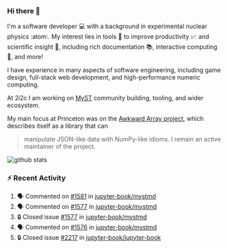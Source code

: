 ### Hi there 👋 

I'm a software developer 💻 with a background in experimental nuclear physics :atom:. My interest lies in tools :wrench: to improve productivity :chart_with_upwards_trend: and scientific insight :telescope:, including rich documentation 📚, interactive computing 🧮, and more! 

I have experience in many aspects of software engineering, including game design, full-stack web development, and high-performance numeric computing. 

At 2i2c I am working on [MyST](https://github.com/jupyter-book/mystmd) community building, tooling, and wider ecosystem. 

My main focus at Princeton was on the [Awkward Array project](awkward-array.org/), which describes itself as a library that can 
> manipulate JSON-like data with NumPy-like idioms. I remain an active maintainer of the project. 

![github stats](https://github-readme-stats.vercel.app/api?username=agoose77&show_icons=true&hide_rank=true&hide_title=true&bg_color=30,e76445,904e95&text_color=efe3ec&icon_color=efe3ec)
<!--
**agoose77/agoose77** is a ✨ _special_ ✨ repository because its `README.md` (this file) appears on your GitHub profile.

Here are some ideas to get you started:

- 🔭 I’m currently working on ...
- 🌱 I’m currently learning ...
- 👯 I’m looking to collaborate on ...
- 🤔 I’m looking for help with ...
- 💬 Ask me about ...
- 📫 How to reach me: ...
- 😄 Pronouns: ...
- ⚡ Fun fact: ...
-->

### :zap: Recent Activity

<!--START_SECTION:activity-->
1. 🗣 Commented on [#1581](https://github.com/jupyter-book/mystmd/issues/1581#issuecomment-2410432654) in [jupyter-book/mystmd](https://github.com/jupyter-book/mystmd)
2. 🗣 Commented on [#1577](https://github.com/jupyter-book/mystmd/issues/1577#issuecomment-2408469462) in [jupyter-book/mystmd](https://github.com/jupyter-book/mystmd)
3. 🔒 Closed issue [#1577](https://github.com/jupyter-book/mystmd/issues/1577) in [jupyter-book/mystmd](https://github.com/jupyter-book/mystmd)
4. 🗣 Commented on [#1576](https://github.com/jupyter-book/mystmd/pull/1576#issuecomment-2404986251) in [jupyter-book/mystmd](https://github.com/jupyter-book/mystmd)
5. 🔒 Closed issue [#2217](https://github.com/jupyter-book/jupyter-book/issues/2217) in [jupyter-book/jupyter-book](https://github.com/jupyter-book/jupyter-book)
<!--END_SECTION:activity-->
